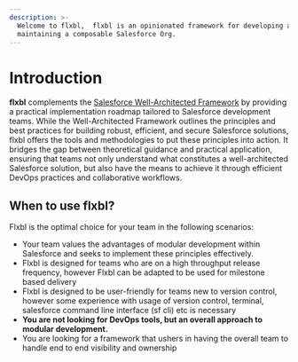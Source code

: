 ```yaml
---
description: >-
  Welcome to flxbl,  flxbl is an opinionated framework for developing and
  maintaining a composable Salesforce Org.
---
```


# Introduction

**flxbl** complements the [Salesforce Well-Architected Framework](https://architect.salesforce.com/well-architected/overview) by providing a practical implementation roadmap tailored to Salesforce development teams. While the Well-Architected Framework outlines the principles and best practices for building robust, efficient, and secure Salesforce solutions, flxbl offers the tools and methodologies to put these principles into action. It bridges the gap between theoretical guidance and practical application, ensuring that teams not only understand what constitutes a well-architected Salesforce solution, but also have the means to achieve it through efficient DevOps practices and collaborative workflows.

## When to use flxbl?

Flxbl is the optimal choice for your team in the following scenarios:

* Your team values the advantages of modular development within Salesforce and seeks to implement these principles effectively.
* Flxbl is designed for teams who are on a high throughput release frequency, however Flxbl can be adapted to be used for milestone based delivery
* Flxbl is designed to be user-friendly for teams new to version control, however some experience with usage of version control, terminal, salesforce command line interface (sf cli) etc is necessary
* **You are not looking for DevOps tools, but an overall approach to modular development.**
* You are looking for a framework that ushers in having the overall team to handle end to end visibility and ownership
